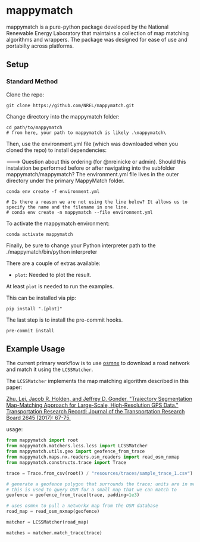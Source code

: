 # mappymatch
mappymatch is a pure-python package developed by the National Renewable Energy Laboratory that maintains a collection of map matching algorithms and wrappers. The package was designed for ease of use and portabilty across platforms.

## Setup

### Standard Method

Clone the repo:
```
git clone https://github.com/NREL/mappymatch.git
```

Change directory into the mappymatch folder:
```
cd path/to/mappymatch
# from here, your path to mappymatch is likely .\mappymatch\
```

Then, use the environment.yml file (which was downloaded when you cloned the repo) to install dependencies:

---> Question about this ordering (for @nreinicke or admin).
Should this instalation be performed before or after navigating into the subfolder mappymatch/mappymatch?
The environment.yml file lives in the outer directory under the primary MappyMatch folder.




```
conda env create -f environment.yml

# Is there a reason we are not using the line below? It allows us to specify the name and the filename in one line.
# conda env create -n mappymatch --file environment.yml
```

To activate the mappymatch environment:
```
conda activate mappymatch

```

Finally, be sure to change your Python interpreter path to the ./mappymatch/bin/python interpreter

There are a couple of extras available:

* `plot`: Needed to plot the result.

At least `plot` is needed to run the examples.

This can be installed via pip:
```
pip install ".[plot]"
```
The last step is to install the pre-commit hooks.
```
pre-commit install
```
## Example Usage

The current primary workflow is to use [osmnx](https://github.com/gboeing/osmnx) to download a road network and match it using the `LCSSMatcher`.

The `LCSSMatcher` implements the map matching algorithm described in this paper:

[Zhu, Lei, Jacob R. Holden, and Jeffrey D. Gonder.
"Trajectory Segmentation Map-Matching Approach for Large-Scale, High-Resolution GPS Data."
Transportation Research Record: Journal of the Transportation Research Board 2645 (2017): 67-75.](https://doi.org/10.3141%2F2645-08)

usage:
```python
from mappymatch import root
from mappymatch.matchers.lcss.lcss import LCSSMatcher
from mappymatch.utils.geo import geofence_from_trace
from mappymatch.maps.nx.readers.osm_readers import read_osm_nxmap
from mappymatch.constructs.trace import Trace

trace = Trace.from_csv(root() / "resources/traces/sample_trace_1.csv")

# generate a geofence polygon that surrounds the trace; units are in meters;
# this is used to query OSM for a small map that we can match to
geofence = geofence_from_trace(trace, padding=1e3)

# uses osmnx to pull a networkx map from the OSM database
road_map = read_osm_nxmap(geofence)

matcher = LCSSMatcher(road_map)

matches = matcher.match_trace(trace)
```
